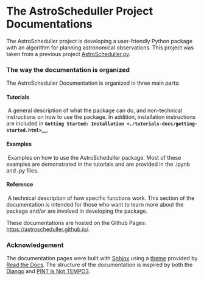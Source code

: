 # The AstroScheduller Project Documentations

The AstroScheduller project is developing a user-friendly Python package with an algorithm for planning astronomical observations. This project was taken from a previous project [AstroScheduller.py](https://github.com/AstroScheduller/AstroSchedullerPy). 

### The way the documentation is organized

The AstroScheduller Documentation is organized in three main parts:

#### Tutorials

​      A general description of what the package can do, and non-technical instructions on how to use the package. In addition, installation instructions are included in **`Getting Started: Installation <./tutorials-docs/getting-started.html>`__**.

#### Examples

​      Examples on how to use the AstroScheduller package. Most of these examples are demonstrated in the tutorials and are provided in the .ipynb and .py files.

#### Reference

​      A technical description of how specific functions work. This section of the documentation is intended for those who want to learn more about the package and/or are involved in developing the package.

These documentations are hosted on the Github Pages: https://astroscheduller.github.io/.

### Acknowledgement 

The documentation pages were built with [Sphinx](http://sphinx-doc.org/) using a [theme](https://github.com/rtfd/sphinx_rtd_theme) provided by [Read the Docs](https://readthedocs.org/). The structure of the documentation is inspired by both the [Django](https://docs.djangoproject.com/en/2.2/) and [PINT Is Not TEMPO3](https://github.com/nanograv/PINT).